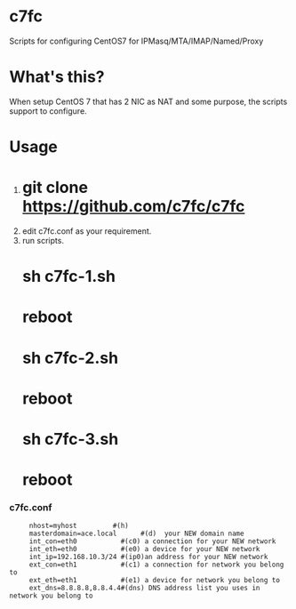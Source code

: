 # c7fc
Scripts for configuring CentOS7 for IPMasq/MTA/IMAP/Named/Proxy

# What's this?
When setup CentOS 7 that has 2 NIC as NAT and some purpose, the scripts support to configure.

# Usage 
1. # git clone https://github.com/c7fc/c7fc
2. edit c7fc.conf as your requirement.
3. run scripts.
	# sh c7fc-1.sh
	# reboot
	# sh c7fc-2.sh
	# reboot
	# sh c7fc-3.sh
	# reboot

###  c7fc.conf 
         nhost=myhost         #(h)
         masterdomain=ace.local      #(d)  your NEW domain name
         int_con=eth0           #(c0) a connection for your NEW network 
         int_eth=eth0           #(e0) a device for your NEW network
         int_ip=192.168.10.3/24 #(ip0)an address for your NEW network
         ext_con=eth1           #(c1) a connection for network you belong to
         ext_eth=eth1           #(e1) a device for network you belong to
         ext_dns=8.8.8.8,8.8.4.4#(dns) DNS address list you uses in network you belong to
